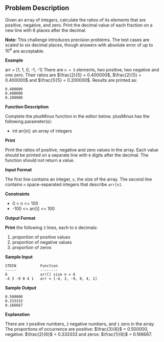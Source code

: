 ## Problem Description

Given an array of integers, calculate the ratios of its elements that are positive, negative, and zero. Print the decimal value of each fraction on a new line with 6 places after the decimal.

**Note:** This challenge introduces precision problems. The test cases are scaled to six decimal places, though answers with absolute error of up to $10^4$ are acceptable.


**Example**

arr = [1, 1, 0, -1, -1]
There are `n = 5` elements, two positive, two negative and one zero. Their ratios are $\frac{2}{5} = 0.400000$, $\frac{2}{5} = 0.400000$ and $\frac{1}{5} = 0.200000$. Results are printed as:

    0.400000  
    0.400000  
    0.200000  


**Function Description**

Complete the plusMinus function in the editor below.
plusMinus has the following parameter(s):
- int arr[n]: an array of integers


**Print**

Print the ratios of positive, negative and zero values in the array. Each value should be printed on a separate line with `6` digits after the decimal. The function should not return a value.


**Input Format**

The first line contains an integer, `n`, the size of the array.
The second line contains `n` space-separated integers that describe `arr[n]`.


**Constraints**

- 0 < n <= 100  
- -100 <= arr[i] <= 100  


**Output Format**

**Print** the following `3` lines, each to `6` decimals:
1. proportion of positive values
2. proportion of negative values
3. proportion of zeros


**Sample Input**

    STDIN           Function
    -----           --------
    6               arr[] size n = 6
    -4 3 -9 0 4 1   arr = [-4, 3, -9, 0, 4, 1]


**Sample Output**

    0.500000
    0.333333
    0.166667

**Explanation**

There are `3` positive numbers, `2` negative numbers, and `1` zero in the array.
The proportions of occurrence are positive: $\frac{3}{6}$ = 0.500000, negative: $\frac{2}{6}$ = 0.333333 and zeros: $\frac{1}{6}$ = 0.166667.